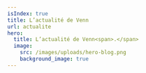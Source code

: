 ```yaml
---
isIndex: true
title: L’actualité de Venn
url: actualite
hero:
  title: L’actualité de Venn<span>.</span>
  image:
    src: /images/uploads/hero-blog.png
    background_image: true
---
```

